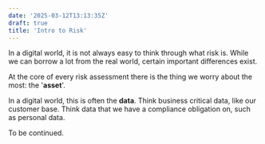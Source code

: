 ```yaml
---
date: '2025-03-12T13:13:35Z'
draft: true
title: 'Intro to Risk'
---
```


In a digital world, it is not always easy to think through what risk is. While we can borrow a lot from the real world, certain important differences exist.

At the core of every risk assessment there is the thing we worry about the most: the '**asset**'.

In a digital world, this is often the **data**. Think business critical data, like our customer base. Think data that we have a compliance obligation on, such as personal data. 

To be continued.